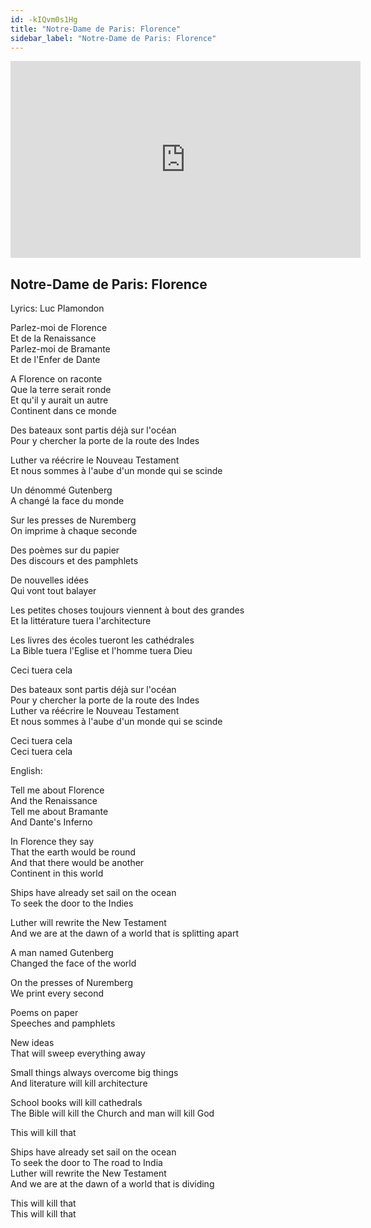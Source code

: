```yaml
---
id: -kIQvm0s1Hg
title: "Notre-Dame de Paris: Florence"
sidebar_label: "Notre-Dame de Paris: Florence"
---
```


<div class="video-float-container">
  <iframe
    width="560"
    height="315"
    src="https://www.youtube.com/embed/-kIQvm0s1Hg"
    title="YouTube video player"
    frameborder="0"
    allow="accelerometer; autoplay; clipboard-write; encrypted-media; gyroscope; picture-in-picture; web-share"
    referrerpolicy="strict-origin-when-cross-origin"
    allowfullscreen
  ></iframe>
</div>

## Notre-Dame de Paris: Florence

Lyrics: Luc Plamondon

Parlez-moi de Florence  
Et de la Renaissance  
Parlez-moi de Bramante  
Et de l'Enfer de Dante

A Florence on raconte  
Que la terre serait ronde  
Et qu'il y aurait un autre  
Continent dans ce monde

Des bateaux sont partis déjà sur l'océan  
Pour y chercher la porte de la route des Indes

Luther va réécrire le Nouveau Testament  
Et nous sommes à l'aube d'un monde qui se scinde

Un dénommé Gutenberg  
A changé la face du monde

Sur les presses de Nuremberg  
On imprime à chaque seconde

Des poèmes sur du papier  
Des discours et des pamphlets

De nouvelles idées  
Qui vont tout balayer

Les petites choses toujours viennent à bout des grandes  
Et la littérature tuera l'architecture

Les livres des écoles tueront les cathédrales  
La Bible tuera l'Eglise et l'homme tuera Dieu

Ceci tuera cela

Des bateaux sont partis déjà sur l'océan  
Pour y chercher la porte de la route des Indes  
Luther va réécrire le Nouveau Testament  
Et nous sommes à l'aube d'un monde qui se scinde

Ceci tuera cela  
Ceci tuera cela

English:

Tell me about Florence  
And the Renaissance  
Tell me about Bramante  
And Dante's Inferno

In Florence they say  
That the earth would be round  
And that there would be another  
Continent in this world

Ships have already set sail on the ocean  
To seek the door to the Indies

Luther will rewrite the New Testament  
And we are at the dawn of a world that is splitting apart

A man named Gutenberg  
Changed the face of the world

On the presses of Nuremberg  
We print every second

Poems on paper  
Speeches and pamphlets

New ideas  
That will sweep everything away

Small things always overcome big things  
And literature will kill architecture

School books will kill cathedrals  
The Bible will kill the Church and man will kill God

This will kill that

Ships have already set sail on the ocean  
To seek the door to The road to India  
Luther will rewrite the New Testament  
And we are at the dawn of a world that is dividing

This will kill that  
This will kill that
